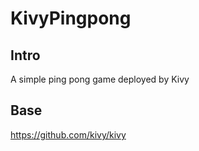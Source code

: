 # KivyPingpong

## Intro

A simple ping pong game deployed by Kivy

## Base

<https://github.com/kivy/kivy>
